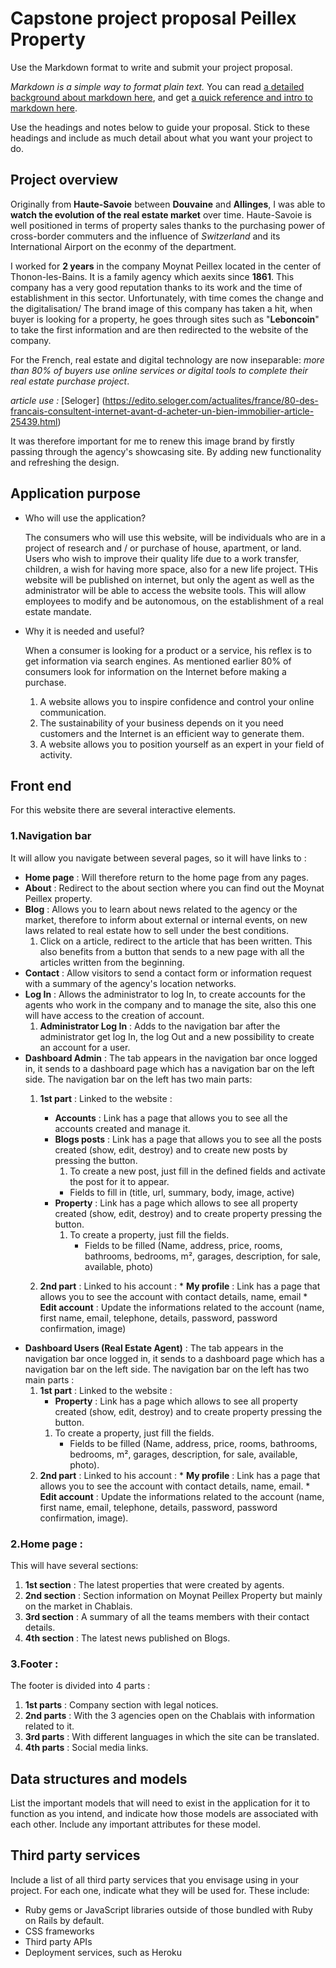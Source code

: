 # Capstone project proposal Peillex Property

Use the Markdown format to write and submit your project proposal.

_Markdown is a simple way to format plain text._  You can read [a detailed background about markdown here](https://daringfireball.net/projects/markdown/), and get [a quick reference and intro to markdown here](http://commonmark.org/help/).

Use the headings and notes below to guide your proposal.  Stick to these headings and include as much detail about what you want your project to do.

## Project overview

Originally from **Haute-Savoie** between **Douvaine** and **Allinges**, I was able to **watch the evolution of the real estate market** over time. Haute-Savoie is well positioned in terms of property sales thanks to the purchasing power of cross-border commuters and the influence of *Switzerland* and its International Airport on the econmy of the department.

I worked for **2 years** in the company Moynat Peillex located in the center of Thonon-les-Bains. It is a family agency which aexits since **1861**. This company has a very good reputation thanks to its work and the time of establishment in this sector. Unfortunately, with time comes the change and the digitalisation/ The brand image of this company has taken a hit, when buyer is looking for a property, he goes through sites such as "**Leboncoin**" to take the first information and are then redirected to the website of the company.

For the French, real estate and digital technology are now inseparable: *more than 80% of buyers use online services or digital tools to complete their real estate purchase project*.

*article use :* [Seloger] (https://edito.seloger.com/actualites/france/80-des-francais-consultent-internet-avant-d-acheter-un-bien-immobilier-article-25439.html)

It was therefore important for me to renew this image brand by firstly passing through the agency's showcasing site. By adding new functionality and refreshing the design.

## Application purpose

* Who will use the application?

  The consumers who will use this website, will be individuals who are in a project of research and / or purchase of house, apartment, or land. Users who wish to improve their quality life due to a work transfer, children, a wish for having more space, also for a new life project. THis website will be published on internet, but only the agent as well as the administrator will be able to access the website tools. This will allow employees to modify and be autonomous, on the establishment of a real estate mandate.

* Why it is needed and useful?

  When a consumer is looking for a product or a service, his reflex is to get information via search engines. As mentioned earlier 80% of consumers look for information on the Internet before making a purchase.

    1. A website allows you to inspire confidence and control your online communication.
    2. The sustainability of your business depends on it you need customers and the Internet is an efficient way to generate them.
    3. A website allows you to position yourself as an expert in your field of activity.

## Front end

For this website there are several interactive elements.

### 1.Navigation bar

 It will allow you navigate between several pages, so it will have links to :
 * **Home page** : Will therefore return to the home page from any pages.
 * **About** : Redirect to the about section where you can find out the Moynat Peillex property.
 * **Blog** : Allows you to learn about news related to the agency or the market, therefore to inform about external or internal events, on new laws related to real estate how to sell under the best conditions.
      1. Click on a article, redirect to the article that has been written. This also benefits from a button that sends to a new page with all the articles written from the beginning.
 * **Contact** : Allow visitors to send a contact form or information request with a summary of the agency's location networks.
 * **Log In** : Allows the administrator to log In, to create accounts for the agents who work in the company and to manage the site, also this one will have access to the creation of account.
    1. **Administrator Log In** :  Adds to the navigation bar after the administrator get log In, the log Out and a new possibility to create an account for a user.
* **Dashboard Admin** : The tab appears in the navigation bar once logged in, it sends to a dashboard page which has a navigation bar on the left side. The navigation bar on the left has two main parts:
    1. **1st part** : Linked to the website :
        * **Accounts** :  Link has a page that allows you to see all the accounts created and manage it.
        * **Blogs posts** : Link has a page that allows you to see all the posts  created (show, edit, destroy) and to create new posts by pressing the button.
          1. To create a new post, just fill in the defined fields and activate the post for it to appear.
            - Fields to fill in (title, url, summary, body, image, active)
        * **Property** : Link has a page which allows to see all property created (show, edit, destroy) and to create property pressing the button.
          1. To create a property, just fill the fields.
              - Fields to be filled (Name, address, price, rooms, bathrooms, bedrooms, m², garages, description, for sale, available, photo)

    2. **2nd part** : Linked to his account :
      * **My profile** : Link has a page that allows you to see the account with contact details, name, email
      * **Edit account** : Update the informations related to the account (name, first name, email, telephone, details, password, password confirmation, image)
* **Dashboard Users (Real Estate Agent)** : The tab appears in the navigation bar once logged in, it sends to a dashboard page which has a navigation bar on the left side. The navigation bar on the left has two main parts :
    1. **1st part** : Linked to the website :
        * **Property** : Link has a page which allows to see all property created (show, edit, destroy) and to create property pressing the button.
        1. To create a property, just fill the fields.
            - Fields to be filled (Name, address, price, rooms, bathrooms, bedrooms, m², garages, description, for sale, available, photo).
    2. **2nd part** : Linked to his account :
      * **My profile** : Link has a page that allows you to see the account with contact details, name, email.
      * **Edit account** : Update the informations related to the account (name, first name, email, telephone, details, password, password confirmation, image).

### 2.Home page :

This will have several sections:
  1. **1st section** : The latest properties that were created by agents.
  2. **2nd section** : Section information on Moynat Peillex Property but mainly on the market in Chablais.
  3. **3rd section** : A summary of all the teams members with their contact details.
  4. **4th section** : The latest news published on Blogs.

### 3.Footer :

The footer is divided into 4 parts :

  1. **1st parts** : Company section with legal notices.
  2. **2nd parts** : With the 3 agencies open on the Chablais with information related to it.
  3. **3rd parts** : With different languages in which the site can be translated.
  4. **4th parts** : Social media links.

## Data structures and models

List the important models that will need to exist in the application for it to function as you intend, and indicate how those models are associated with each other.  Include any important attributes for these model.

## Third party services

Include a list of all third party services that you envisage using in your project.  For each one, indicate what they will be used for.  These include:

* Ruby gems or JavaScript libraries outside of those bundled with Ruby on Rails by default.
* CSS frameworks
* Third party APIs
* Deployment services, such as Heroku
